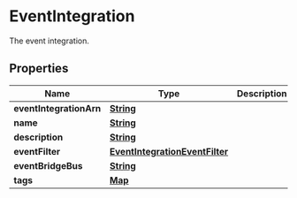 

# EventIntegration

The event integration.

## Properties

| Name | Type | Description | Notes |
|------------ | ------------- | ------------- | -------------|
|**eventIntegrationArn** | [**String**](String.md) |  |  [optional] |
|**name** | [**String**](String.md) |  |  [optional] |
|**description** | [**String**](String.md) |  |  [optional] |
|**eventFilter** | [**EventIntegrationEventFilter**](EventIntegrationEventFilter.md) |  |  [optional] |
|**eventBridgeBus** | [**String**](String.md) |  |  [optional] |
|**tags** | [**Map**](Map.md) |  |  [optional] |



